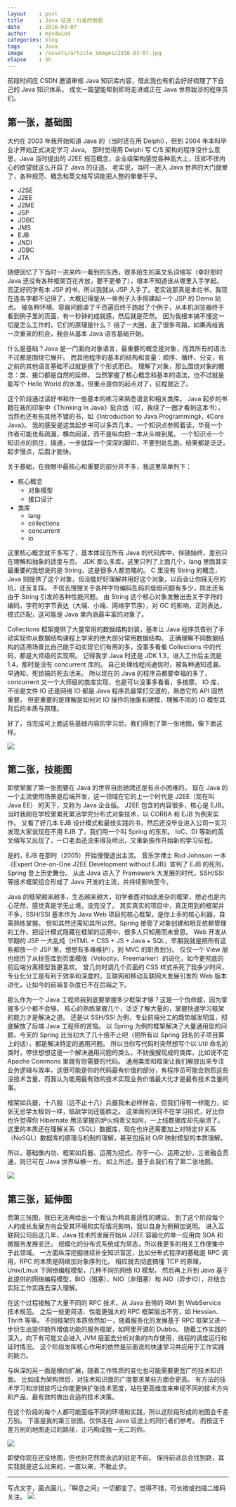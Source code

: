 ```yaml
---
layout    : post
title     : Java 征途：行者的地图
date      : 2016-03-07
author    : mindwind
categories: blog
tags      : Java
image     : /assets/article_images/2016-03-07.jpg
elapse    : 5h
---
```



前段时间应 CSDN 邀请审核 Java 知识库内容，借此我也有机会好好梳理了下自己的 Java 知识体系， 成文一篇望能帮到即将走进或正在 Java 世界跋涉的程序员们。


## 第一张，基础图
大约在 2003 年我开始知道 Java 的（当时还在用 Delphi），但到 2004 年本科毕业才开始正式决定学习 Java。 那时觉得用 Delphi 写 C/S 架构的程序没什么意思，Java 当时提出的 J2EE 规范概念，企业级架构感觉各种高大上，压抑不住内心的欲望就这么开启了 Java 的征途。 老实说，当时一进入 Java 世界的大门就晕了，各种规范、概念和英文缩写词能把人整的晕晕乎乎。

  - J2SE
  - J2EE
  - J2ME
  - JSP
  - JDBC
  - JMS
  - EJB
  - JNDI
  - JDBC
  - JTA

随便回忆了下当时一进来咋一看到的东西，很多陌生的英文名词缩写（幸好那时 Java 还没有各种框架百花齐放，要不更晕了），根本不知道该从哪里入手学起。 而正好同学有本 JSP 的书，所以我就从 JSP 入手了。老实说那真是本烂书，我现在连名字都不记得了，大概记得是从一些例子入手搭建起一个 JSP 的 Demo 站点。 被各种环境、容器问题虐了千百遍后终于跑起了个例子，从本机浏览器终于看到例子里的页面，有一秒钟的成就感，然后就是茫然。 因为我根本搞不懂这一切是怎么工作的，它们的原理是什么？ 绕了一大圈，走了很多弯路，如果再给我一次重来的机会，我会从基本 Java 语言基础开始。

什么是基础？Java 是一门面向对象语言，最重要的概念是对象，而其所有的语法不过都是围绕它展开。 而其他程序的基本的结构和变量：顺序、循环、分支，有之前的其他语言基础不过就是换了个形式而已。 理解了对象，那么围绕对象的概念：类、接口都是自然的延伸。 当然掌握了核心概念和基本的语法，也不过就是能写个 Hello World 的水准，但重点是你的起点对了，征程就近了。

这个阶段通过读好书和作一些基本的练习来熟悉语言和相关类库。 Java 起步的书籍在我的印象中《Thinking In Java》挺合适（哎，我绕了一圈才看到这本书），当然也还有些其他不错的书，如《Introduction to Java Programming》，《Core Java》。 我的感受是这类起步书可以多弄几本，一个知识点参照着读，毕竟一个作者可能也有疏漏，横向阅读，而不是纵向把一本从头啃到尾。 一个知识点一个知识点的抓住，搞通，一步就踩一个深深的脚印，不要到处乱跑，结果都是泛泛，起步慢点，后面才能快。

关于基础，在我眼中最核心和重要的部分并不多，我这里简单列下：

  - 核心概念
    - 对象模型
    - 接口设计
  - 类库
    - lang
    - collections
    - concurrent
    - io

这里核心概念就不多写了，基本体现在所有 Java 的代码库中，伴随始终，差别只在理解和抽象的适度与否。 JDK 那么多库，这里只列了上面几个，lang 里面其实最重要的我想说的是 String，这是很多人都忽略的。 C 里没有 String 的概念，Java 则提供了这个对象，但没能好好理解并用好这个对象，以后会让你踩无尽的坑，还反复踩。 不信去搜搜关于各种字符编码乱码的低级问题有多少，除此还有由于 String 引发的各种性能问题。 由 String 这个核心对象发散出去关于字符的编码，字符的字节表达（大端、小端、网络字节序），对 GC 的影响，正则表达，模式匹配，这可能是 Java 里内涵最丰富的对象了。

Collections 框架提供了大量常用的数据结构封装，基本让 Java 程序员告别了手动实现你从数据结构课程上学来的绝大部分常用数据结构。 正确理解不同数据结构的适用场景比自己能手动实现它们有用的多，没事多看看 Collections 中的代码，都是大师级的实现啊。 记得我学 Java 时还是 JDK 1.3，进入工作后主流是 1.4，那时是没有 concurrent 库的。 自己处理线程间通信时，被各种通知遗漏、早通知，死锁搞的死去活来。 所以现在的 Java 的程序员都要幸福的多了，concurrent 又一个大师级的类库实现，也是可以没事多看看，多揣摩。 IO 库，不论是文件 IO 还是网络 IO 都是 Java 程序员最常打交道的，熟悉它的 API 固然重要， 但更重要的是理解是如何对 IO 操作的抽象和建模，理解不同的 IO 模型其背后的本质与原理。

好了，当完成可上面这些基础内容的学习后，我们得到了第一张地图，像下面这样。

![](/assets/article_images/2016-03-07-1.png)


## 第二张，技能图
即使掌握了第一张图要在 Java 的世界自由驰骋还是有点小困难的。 现在 Java 的一个主流使用场景是后端开发，这一领域在它的上一个时代是 J2EE（现在叫 Java EE） 的天下，又称为 Java 企业版。 J2EE 包含的内容很多，核心是 EJB。当时我刚在学校里累死累活学完分布式对象技术，以 CORBA 和 EJB 为例来实作。 又看了好几本 EJB 设计模式和最佳实践的书，然后还没毕业进入公司一实习发现大家说现在不用 EJB 了，我们用一个叫 Spring 的东东。 IoC、DI 等新的英文缩写又出现了，一口老血还没来得及喷出，又重新振作开始新的学习征程。

是的，EJB 在那时（2005）开始慢慢退出主流。 音乐学博士 Rod Johnson 一本 《Expert One-on-One J2EE Development without EJB》宣判了 EJB 的死刑，Spring 登上历史舞台。 从此 Java 进入了 Framework 大发展的时代，SSH/SSI 等技术框架组合形成了 Java 开发的主流，并持续影响至今。

Java 的框架越来越多，生态越来越大，初学者面对如此庞杂的框架，想必也是内心茫然，感觉真是学无止境，没完没了。 其实真实的项目中，真正用到的框架并不多，SSH/SSI 基本作为 Java Web 项目的核心框架，是你上手的核心利器，自需熟练掌握。 但知其然还需知其所以然，Spring 接管了对象创建和相互依赖管理的工作，把设计模式隐藏在框架的运用中，很多人只知用而未曾思。 Web 开发从早期的 JSP 一大乱炖（HTML + CSS + JS + Java + SQL，早期我就是把所有这些都放一个 JSP 里，想想有多难维护），到 MVC 的职责划分。 仅仅一个 View 层也经历了从标签库到页面模版（Velocity、Freemarker）的进化，如今更彻底的前后端分离模型我更喜欢。 曾几何时调几个页面的 CSS 样式杀死了我多少时间，专业化分工是有利于效率和深度的，互联网和移动互联网大发展引发的 Web 版本进化，让如今的前端复杂度已不在后端之下。

那么作为一个 Java 工程师我到底要掌握多少框架才够？这是一个伪命题，因为掌握多少个都不会够。 核心的熟练掌握几个，泛泛了解大量的，掌握快速学习框架的能力才是解决之道。 还是以 SSH/SSI 为例，专业前端分工的趋势越发明显，彻底解放了后端 Java 工程师的苦恼。 以 Spring 为例的框架解决了大量通用型的问题，今天的 Spring 比当初大了几十倍不止吧（把所有以 Spring 冠名的子项目算上的话），都是解决特定的通用问题。 所以当你写代码时突然想写个以 Util 命名的类时，停住想想这是一个解决通用问题的类么，不妨搜搜现成的类库，比如说不定 Apache Commons 里就有你需要的代码。 通用类库和框架让我们解放出来专注业务逻辑与效率，这很可能是你的代码最有价值的部分，有程序员可能会抱怨这些没技术含量，而我认为能用最有效的技术实现业务价值最大化才是最有技术含量的事。

框架如兵器，十八般（远不止十八）兵器我未必样样会，但我们得有一样能力，如张无忌学太极剑一样，临敌学剑还能胜之。 这里面的诀窍不在学习招式，好比你也许觉得你 Hibernate 用法掌握的炉火纯青又如何，一上线数据库却先崩溃了。 这里的本质还在理解关系（SQL）数据库，现在也许还需要加上对特定非关系（NoSQL）数据库的原理与机制的理解，甚至包括对 O/R 映射模型的本质理解。

所以，基础像内功、框架如兵器、运用为招式，存乎一心、运用之妙，三者融会贯通，则已可在 Java 世界纵横一方。 如上所述，基于此我们有了第二张地图。

![](/assets/article_images/2016-03-07-2.png)


## 第三张，延伸图
而第三张图，我已无法再给出一个我认为稍具普适性的建议。 到了这个阶段每个人的成长发展方向会受其环境和实际情况影响，我以自身为例稍加说明。 进入互联网公司后这几年，Java 技术的发展开始从 J2EE 容器化的单一应用向 SOA 和微服务发展变迁。 规模化的分布式系统成为常态，所以我更多的相关工作便集中于此领域。 一方面纵深挖掘继续补全知识盲区，比如分布式程序的基础是 RPC 调用，RPC 的本质是网络加对象序列化。 相应就去彻底搞懂 TCP 的原理，Unix/Linux 下网络编程模型，几种不同的网络 IO 模型。 然后再上升到 Java 基于此提供的网络编程模型，BIO（阻塞）、NIO（非阻塞）和 AIO（异步IO），并结合实际工作实践去深入理解。

在这个过程接触了大量不同的 RPC 技术，从 Java 自带的 RMI 到 WebService 技术规范。 之后一些更简洁、性能更强大的 RPC 框架层出不穷，如 Hessian、Thrift 等等。 不同框架的本质依然如一，随着服务化的发展基于 RPC 框架又进一步衍生出提供额外增值功能的服务框架，如阿里开源的 Dubbo。 随着工作实践的深入，向下有可能又会进入 JVM 层面去分析对象的内存使用，线程的调度运行和延时情况。 这个阶段发挥核心作用的依然是前面说的快速学习并应用于工作实践的能力。

与纵深的另一面是横向扩展，随着工作性质的变化也可能需要更宽广的技术知识面。 比如成为架构师后，对技术知识面的广度要求某些方面会更高。 有方法的技术学习和涉猎技巧让你能更快扩张技术宽度，站在更高维度来审视不同的技术方向和产品，最有效的做出合适的技术决策。

在这个阶段的每个人都可能面临不同的环境和实践，所以这阶段形成的地图会千差万别。 下面是我的第三张图，仅供走在 Java 征途上的同行者们参考。 而按这千差万别的地图走过的路径，正巧构成独一无二的你。

![](/assets/article_images/2016-03-07-3.png)


即使你现在还没地图，但也别茫然而永远的驻足不前。 保持前进总会找到路，其实我就是这么过来的，一直以来，不敢止步。


---

写点文字，画点画儿，「瞬息之间」一切都变了。觉得不错，可长按或扫描二维码关注。
![](/assets/images/qrcode_wechat_avatar.jpg)
